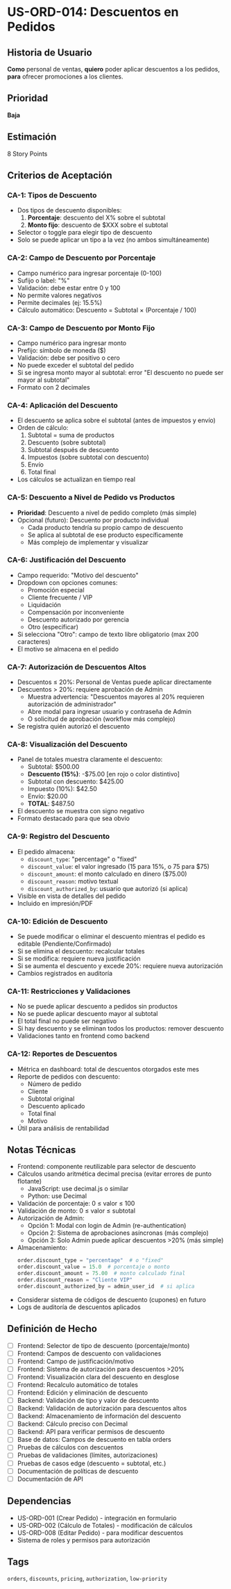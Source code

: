 # US-ORD-014: Descuentos en Pedidos

## Historia de Usuario
**Como** personal de ventas,
**quiero** poder aplicar descuentos a los pedidos,
**para** ofrecer promociones a los clientes.

## Prioridad
**Baja**

## Estimación
8 Story Points

## Criterios de Aceptación

### CA-1: Tipos de Descuento
- Dos tipos de descuento disponibles:
  1. **Porcentaje**: descuento del X% sobre el subtotal
  2. **Monto fijo**: descuento de $XXX sobre el subtotal
- Selector o toggle para elegir tipo de descuento
- Solo se puede aplicar un tipo a la vez (no ambos simultáneamente)

### CA-2: Campo de Descuento por Porcentaje
- Campo numérico para ingresar porcentaje (0-100)
- Sufijo o label: "%"
- Validación: debe estar entre 0 y 100
- No permite valores negativos
- Permite decimales (ej: 15.5%)
- Cálculo automático: Descuento = Subtotal × (Porcentaje / 100)

### CA-3: Campo de Descuento por Monto Fijo
- Campo numérico para ingresar monto
- Prefijo: símbolo de moneda ($)
- Validación: debe ser positivo o cero
- No puede exceder el subtotal del pedido
- Si se ingresa monto mayor al subtotal: error "El descuento no puede ser mayor al subtotal"
- Formato con 2 decimales

### CA-4: Aplicación del Descuento
- El descuento se aplica sobre el subtotal (antes de impuestos y envío)
- Orden de cálculo:
  1. Subtotal = suma de productos
  2. Descuento (sobre subtotal)
  3. Subtotal después de descuento
  4. Impuestos (sobre subtotal con descuento)
  5. Envío
  6. Total final
- Los cálculos se actualizan en tiempo real

### CA-5: Descuento a Nivel de Pedido vs Productos
- **Prioridad**: Descuento a nivel de pedido completo (más simple)
- Opcional (futuro): Descuento por producto individual
  - Cada producto tendría su propio campo de descuento
  - Se aplica al subtotal de ese producto específicamente
  - Más complejo de implementar y visualizar

### CA-6: Justificación del Descuento
- Campo requerido: "Motivo del descuento"
- Dropdown con opciones comunes:
  - Promoción especial
  - Cliente frecuente / VIP
  - Liquidación
  - Compensación por inconveniente
  - Descuento autorizado por gerencia
  - Otro (especificar)
- Si selecciona "Otro": campo de texto libre obligatorio (max 200 caracteres)
- El motivo se almacena en el pedido

### CA-7: Autorización de Descuentos Altos
- Descuentos ≤ 20%: Personal de Ventas puede aplicar directamente
- Descuentos > 20%: requiere aprobación de Admin
  - Muestra advertencia: "Descuentos mayores al 20% requieren autorización de administrador"
  - Abre modal para ingresar usuario y contraseña de Admin
  - O solicitud de aprobación (workflow más complejo)
- Se registra quién autorizó el descuento

### CA-8: Visualización del Descuento
- Panel de totales muestra claramente el descuento:
  - Subtotal: $500.00
  - **Descuento (15%)**: -$75.00  [en rojo o color distintivo]
  - Subtotal con descuento: $425.00
  - Impuesto (10%): $42.50
  - Envío: $20.00
  - **TOTAL**: $487.50
- El descuento se muestra con signo negativo
- Formato destacado para que sea obvio

### CA-9: Registro del Descuento
- El pedido almacena:
  - `discount_type`: "percentage" o "fixed"
  - `discount_value`: el valor ingresado (15 para 15%, o 75 para $75)
  - `discount_amount`: el monto calculado en dinero ($75.00)
  - `discount_reason`: motivo textual
  - `discount_authorized_by`: usuario que autorizó (si aplica)
- Visible en vista de detalles del pedido
- Incluido en impresión/PDF

### CA-10: Edición de Descuento
- Se puede modificar o eliminar el descuento mientras el pedido es editable (Pendiente/Confirmado)
- Si se elimina el descuento: recalcular totales
- Si se modifica: requiere nueva justificación
- Si se aumenta el descuento y excede 20%: requiere nueva autorización
- Cambios registrados en auditoría

### CA-11: Restricciones y Validaciones
- No se puede aplicar descuento a pedidos sin productos
- No se puede aplicar descuento mayor al subtotal
- El total final no puede ser negativo
- Si hay descuento y se eliminan todos los productos: remover descuento
- Validaciones tanto en frontend como backend

### CA-12: Reportes de Descuentos
- Métrica en dashboard: total de descuentos otorgados este mes
- Reporte de pedidos con descuento:
  - Número de pedido
  - Cliente
  - Subtotal original
  - Descuento aplicado
  - Total final
  - Motivo
- Útil para análisis de rentabilidad

## Notas Técnicas
- Frontend: componente reutilizable para selector de descuento
- Cálculos usando aritmética decimal precisa (evitar errores de punto flotante)
  - JavaScript: use decimal.js o similar
  - Python: use Decimal
- Validación de porcentaje: 0 ≤ valor ≤ 100
- Validación de monto: 0 ≤ valor ≤ subtotal
- Autorización de Admin:
  - Opción 1: Modal con login de Admin (re-authentication)
  - Opción 2: Sistema de aprobaciones asíncronas (más complejo)
  - Opción 3: Solo Admin puede aplicar descuentos >20% (más simple)
- Almacenamiento:
  ```python
  order.discount_type = "percentage"  # o "fixed"
  order.discount_value = 15.0  # porcentaje o monto
  order.discount_amount = 75.00  # monto calculado final
  order.discount_reason = "Cliente VIP"
  order.discount_authorized_by = admin_user_id  # si aplica
  ```
- Considerar sistema de códigos de descuento (cupones) en futuro
- Logs de auditoría de descuentos aplicados

## Definición de Hecho
- [ ] Frontend: Selector de tipo de descuento (porcentaje/monto)
- [ ] Frontend: Campos de descuento con validaciones
- [ ] Frontend: Campo de justificación/motivo
- [ ] Frontend: Sistema de autorización para descuentos >20%
- [ ] Frontend: Visualización clara del descuento en desglose
- [ ] Frontend: Recalculo automático de totales
- [ ] Frontend: Edición y eliminación de descuento
- [ ] Backend: Validación de tipo y valor de descuento
- [ ] Backend: Validación de autorización para descuentos altos
- [ ] Backend: Almacenamiento de información del descuento
- [ ] Backend: Cálculo preciso con Decimal
- [ ] Backend: API para verificar permisos de descuento
- [ ] Base de datos: Campos de descuento en tabla orders
- [ ] Pruebas de cálculos con descuentos
- [ ] Pruebas de validaciones (límites, autorizaciones)
- [ ] Pruebas de casos edge (descuento = subtotal, etc.)
- [ ] Documentación de políticas de descuento
- [ ] Documentación de API

## Dependencias
- US-ORD-001 (Crear Pedido) - integración en formulario
- US-ORD-002 (Cálculo de Totales) - modificación de cálculos
- US-ORD-008 (Editar Pedido) - para modificar descuentos
- Sistema de roles y permisos para autorización

## Tags
`orders`, `discounts`, `pricing`, `authorization`, `low-priority`

